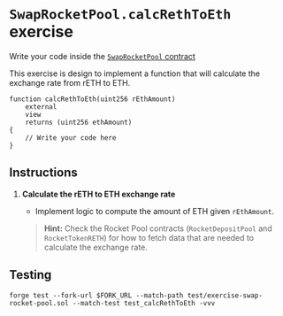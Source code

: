# `SwapRocketPool.calcRethToEth` exercise

Write your code inside the [`SwapRocketPool` contract](../src/exercises/SwapRocketPool.sol)

This exercise is design to implement a function that will calculate the exchange rate from rETH to ETH.

```solidity
function calcRethToEth(uint256 rEthAmount)
    external
    view
    returns (uint256 ethAmount)
{
    // Write your code here
}
```

## Instructions

1. **Calculate the rETH to ETH exchange rate**

   - Implement logic to compute the amount of ETH given `rEthAmount`.

   > **Hint:** Check the Rocket Pool contracts (`RocketDepositPool` and `RocketTokenRETH`) for how to fetch
   > data that are needed to calculate the exchange rate.

## Testing

```shell
forge test --fork-url $FORK_URL --match-path test/exercise-swap-rocket-pool.sol --match-test test_calcRethToEth -vvv
```
